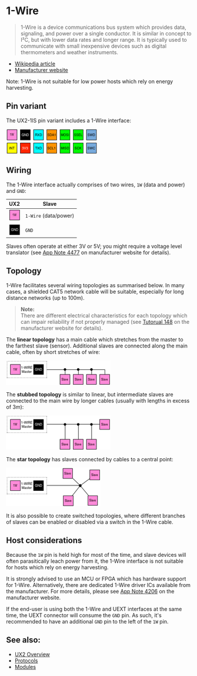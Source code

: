 # 1-Wire

> 1-Wire is a device communications bus system which provides data, signaling, and power over a single conductor. It is similar in concept to I²C, but with lower data rates and longer range. It is typically used to communicate with small inexpensive devices such as digital thermometers and weather instruments.

* [Wikipedia article](https://www.wikiwand.com/en/1-Wire)
* [Manufacturer website](https://www.maximintegrated.com/en/products/digital/one-wire.html)

Note: 1-Wire is not suitable for low power hosts which rely on energy harvesting.

## Pin variant

The UX2-1IS pin variant includes a 1-Wire interface:

![UX2-1IS](../../img/ux2-1is.png)

## Wiring

The 1-Wire interface actually comprises of two wires, `1W` (data and power) and `GND`:

| UX2                       | Slave                 |
| ------------------------- | --------------------- |
| ![1W](../../pin/1w.png)   | `1-Wire` (data/power) |
| ![GND](../../pin/gnd.png) | `GND`                 |

Slaves often operate at either 3V or 5V; you might require a voltage level translator (see [App Note 4477](https://www.maximintegrated.com/en/an4477) on manufacturer website for details).

## Topology

1-Wire facilitates several wiring topologies as summarised below. In many cases, a shielded CAT5 network cable will be suitable, especially for long distance networks (up to 100m).

> **Note:**  
> There are different electrical characteristics for each topology which can impair reliability if not properly managed (see [Tutorual 148](https://www.maximintegrated.com/en/app-notes/index.mvp/id/148) on the manufacturer website for details).

The **linear topology** has a main cable which stretches from the master to the farthest slave (sensor). Additional slaves are connected along the main cable, often by short stretches of wire:

![1w-linear](./1w-linear.png)

The **stubbed topology** is similar to linear, but intermediate slaves are connected to the main wire by longer cables (usually with lengths in excess of 3m):

![1w-stubbed](./1w-stubbed.png)

The **star topology** has slaves connected by cables to a central point:

![1w-star](./1w-star.png)

It is also possible to create switched topologies, where different branches of slaves can be enabled or disabled via a switch in the 1-Wire cable.

## Host considerations

Because the `1W` pin is held high for most of the time, and slave devices will often parasitically leach power from it, the 1-Wire interface is not suitable for hosts which rely on energy harvesting.

It is strongly advised to use an MCU or FPGA which has hardware support for 1-Wire. Alternatively, there are dedicated 1-Wire driver ICs available from the manufacturer. For more details, please see [App Note 4206](https://www.maximintegrated.com/en/an4206) on the manufacturer website.

If the end-user is using both the 1-Wire and UEXT interfaces at the same time, the UEXT connector will consume the `GND` pin. As such, it's recommended to have an additional `GND` pin to the left of the `1W` pin.

## See also:

* [UX2 Overview](../../README.md)
* [Protocols](../README.md)
* [Modules](../../modules/README.md)
